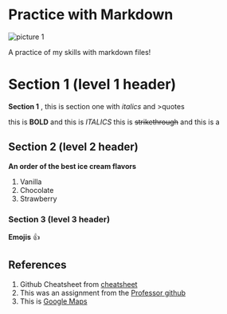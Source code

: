 # Practice with Markdown
![picture 1](https://www.google.com/imgres?imgurl=https%3A%2F%2Fimages.inc.com%2Fuploaded_files%2Fimage%2F1920x1080%2Fgetty_133970892_157811.jpg&tbnid=A4Z-LS-6-EurWM&vet=12ahUKEwidmJXd7tqBAxUaHDQIHSRNDHMQMygAegQIARBz..i&imgrefurl=https%3A%2F%2Fwww.inc.com%2Fwanda-thibodeaux%2Fheres-what-practicing-does-to-your-brain-and-how-to-do-it-right.html&docid=jiQ7uFZXI9PBGM&w=1920&h=1080&q=practice&ved=2ahUKEwidmJXd7tqBAxUaHDQIHSRNDHMQMygAegQIARBz)

A practice of my skills with markdown files! 

# Section 1 (level 1 header)
**Section 1** , this is section one with *italics* and >quotes 

this is **BOLD** and this is *ITALICS*
this is ~~strikethrough~~ and this is a </subscript> 

## Section 2 (level 2 header)
**An order of the best ice cream flavors**
1. Vanilla
1. Chocolate
1. Strawberry

### Section 3 (level 3 header)
**Emojis**
:+1: 


## References
1. Github Cheatsheet from [cheatsheet](https://docs.github.com/en/get-started/writing-on-github/getting-started-with-writing-and-formatting-on-github/basic-writing-and-formatting-syntax)
2. This was an assignment from the [Professor github](https://github.com/jakobzhao/geog328)
3. This is [Google Maps](https://www.google.com/maps)